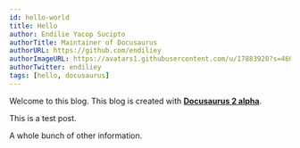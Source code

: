 ```yaml
---
id: hello-world
title: Hello
author: Endilie Yacop Sucipto
authorTitle: Maintainer of Docusaurus
authorURL: https://github.com/endiliey
authorImageURL: https://avatars1.githubusercontent.com/u/17883920?s=460&v=4
authorTwitter: endiliey
tags: [hello, docusaurus]
---
```


Welcome to this blog. This blog is created with
[**Docusaurus 2 alpha**](https://v2.docusaurus.io/).

<!--truncate-->

This is a test post.

A whole bunch of other information.
